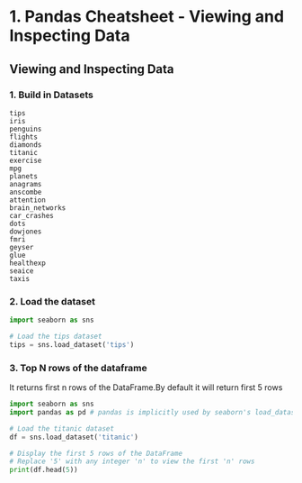 <div align="left">
  <h1> 1. Pandas Cheatsheet - Viewing and Inspecting Data

  ## Viewing and Inspecting Data

### 1. Build in Datasets

```shell
tips
iris
penguins
flights
diamonds
titanic
exercise
mpg
planets
anagrams
anscombe
attention
brain_networks
car_crashes
dots
dowjones
fmri
geyser
glue
healthexp
seaice
taxis
```
### 2. Load the dataset

```py
import seaborn as sns

# Load the tips dataset
tips = sns.load_dataset('tips')
```

### 3. Top N rows of the dataframe
It returns first n rows of the DataFrame.By default it will return first 5 rows

```py
import seaborn as sns
import pandas as pd # pandas is implicitly used by seaborn's load_dataset

# Load the titanic dataset
df = sns.load_dataset('titanic')

# Display the first 5 rows of the DataFrame
# Replace '5' with any integer 'n' to view the first 'n' rows
print(df.head(5))
```
